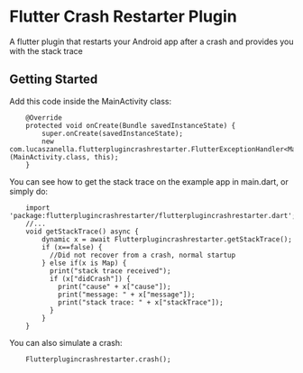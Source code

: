 # Flutter Crash Restarter Plugin

A flutter plugin that restarts your Android app after a crash and provides you with the stack trace

## Getting Started

Add this code inside the MainActivity class:

```
    @Override
    protected void onCreate(Bundle savedInstanceState) {
        super.onCreate(savedInstanceState);
        new com.lucaszanella.flutterplugincrashrestarter.FlutterExceptionHandler<MainActivity>(MainActivity.class, this);
    }
```

You can see how to get the stack trace on the example app in main.dart, or simply do:

```
    import 'package:flutterplugincrashrestarter/flutterplugincrashrestarter.dart';
    //...
    void getStackTrace() async {
        dynamic x = await Flutterplugincrashrestarter.getStackTrace();
        if (x==false) {
          //Did not recover from a crash, normal startup
        } else if(x is Map) {
          print("stack trace received");
          if (x["didCrash"]) {
            print("cause" + x["cause"]);
            print("message: " + x["message"]);
            print("stack trace: " + x["stackTrace"]);
          }
        }
    }
```

You can also simulate a crash:

```
    Flutterplugincrashrestarter.crash();
```